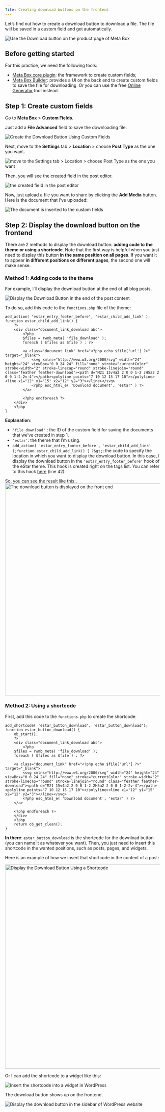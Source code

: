 ```yaml
---
Tile: Creating download buttons on the frontend
---
```

Let’s find out how to create a download button to download a file. The file wilI be saved in a custom field and got automatically.

![Use the Download button on the product page of Meta Box](https://i.imgur.com/aFZ5p6C.png)

## Before getting started

For this practice, we need the following tools:

* <a href="https://wordpress.org/plugins/meta-box/">Meta Box core plugin</a>: the framework to create custom fields;
* <a href="https://metabox.io/plugins/meta-box-builder/">Meta Box Builder</a>: provides a UI on the back end to create custom fields to save the file for downloading. Or you can use the free <a href="https://metabox.io/online-generator/">Online Generator</a> tool instead.

## Step 1: Create custom fields

Go to **Meta Box** &gt; **Custom Fields**.

Just add a **File Advanced** field to save the downloading file.

![Create the Download Button Using Custom Fields](https://i.imgur.com/ewAMKk8.png)

Next, move to the **Settings** tab &gt; **Location** &gt; choose **Post Type** as the one you want.

![move to the Settings tab > Location > choose Post Type as the one you want](https://i.imgur.com/iDOoLPL.png)

Then, you will see the created field in the post editor.

![the created field in the post editor](https://i.imgur.com/f50SCZv.png)

Now, just upload a file you want to share by clicking the **Add Media** button. Here is the document that I’ve uploaded:

![The document is inserted to the custom fields](https://i.imgur.com/Iqve4Hs.png)

## Step 2: Display the download button on the frontend

There are 2 methods to display the download button: **adding code to the theme or using a shortcode**. Note that the first way is helpful when you just need to display this button **in the same position on all pages**. If you want it to appear **in different positions on different pages**, the second one will make sense.

### Method 1: Adding code to the theme

For example, I’ll display the download button at the end of all blog posts.

![Display the Download Button in the end of the post content](https://i.imgur.com/nZdJ1TF.png)

To do so, add this code to the `functions.php` file of the theme:

```
add_action( 'estar_entry_footer_before', 'estar_child_add_link' );
function estar_child_add_link() {
	?>
	<div class="document_link_download abc">
		<?php
		$files = rwmb_meta( 'file_download' );
		foreach ( $files as $file ) : ?>
			
		<a class="document_link" href="<?php echo $file['url'] ?>" target="_blank">
			<svg xmlns="http://www.w3.org/2000/svg" width="24" height="24" viewBox="0 0 24 24" fill="none" stroke="currentColor" stroke-width="2" stroke-linecap="round" stroke-linejoin="round" class="feather feather-download"><path d="M21 15v4a2 2 0 0 1-2 2H5a2 2 0 0 1-2-2v-4"></path><polyline points="7 10 12 15 17 10"></polyline><line x1="12" y1="15" x2="12" y2="3"></line></svg>
			<?php esc_html_e( 'Download document', 'estar' ) ?>		
		</a>

		<?php endforeach ?>
	</div>
	<?php
}

```

**Explanation**:

* `'file_download'` : the ID of the custom field for saving the documents that we’ve created in step 1.
* `'estar'`: the theme that I’m using.
* `add_action( 'estar_entry_footer_before', 'estar_child_add_link' );function estar_child_add_link() { ?&gt;`: the code to specify the location in which you want to display the download button. In this case, I display the download button in the `'estar_entry_footer_before'` hook of the eStar theme. This hook is created right on the tags list. You can refer to this hook <a href="https://github.com/elightup/estar/blob/master/template-parts/content/post.php">here</a> (line 42).

So, you can see the result like this:.<img alt="The download button is displayed on the front end" height="691" src="https://i.imgur.com/Oaa3J40.png" width="1000">

### Method 2: Using a shortcode

First, add this code to the `functions.php` to create the shortcode:


```
add_shortcode( 'estar_button_download', 'estar_button_download');
function estar_button_download() {
    ob_start();
    ?>
    <div class="document_link_download abc">
        <?php
	$files = rwmb_meta( 'file_download' );
	foreach ( $files as $file ) : ?>
		
	<a class="document_link" href="<?php echo $file['url'] ?>" target="_blank">
	    <svg xmlns="http://www.w3.org/2000/svg" width="24" height="24" viewBox="0 0 24 24" fill="none" stroke="currentColor" stroke-width="2" stroke-linecap="round" stroke-linejoin="round" class="feather feather-download"><path d="M21 15v4a2 2 0 0 1-2 2H5a2 2 0 0 1-2-2v-4"></path><polyline points="7 10 12 15 17 10"></polyline><line x1="12" y1="15" x2="12" y2="3"></line></svg>
	    <?php esc_html_e( 'Download document', 'estar' ) ?>		
	</a>

	<?php endforeach ?>
    </div>
    <?php
    return ob_get_clean();
}

```

<strong>In there</strong>: `estar_button_download` is the shortcode for the download button (you can name it as whatever you want). Then, you just need to insert this shortcode in the wanted positions, such as posts, pages, and widgets.</pre>

Here is an example of how we insert that shortcode in the content of a post:

<img alt="Display the Download Button Using a Shortcode" height="666" src="https://i.imgur.com/8Tb6VyZ.png" width="1000">

Or I can add the shortcode to a widget like this:

![Insert the shortcode into a widget in WordPress](https://i.imgur.com/YqFNDx8.png)

The download button shows up on the frontend.

![Display the download button in the sidebar of WordPress website](https://i.imgur.com/gtX5VW5.png)
